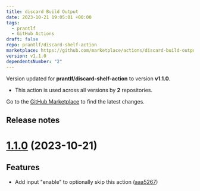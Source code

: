 ```yaml
---
title: discard Build Output
date: 2023-10-21 19:05:01 +00:00
tags:
  - prantlf
  - GitHub Actions
draft: false
repo: prantlf/discard-shelf-action
marketplace: https://github.com/marketplace/actions/discard-build-output
version: v1.1.0
dependentsNumber: "2"
---
```



Version updated for **prantlf/discard-shelf-action** to version **v1.1.0**.
- This action is used across all versions by **2** repositories.

Go to the [GitHub Marketplace](https://github.com/marketplace/actions/discard-build-output) to find the latest changes.

## Release notes

# [1.1.0](https://github.com/prantlf/discard-shelf-action/compare/v1.0.0...v1.1.0) (2023-10-21)

## Features

* Add input "enable" to optionally skip this action ([aaa5267](https://github.com/prantlf/discard-shelf-action/commit/aaa5267be94d7cfec282604deb44a8dbf3be1388))
